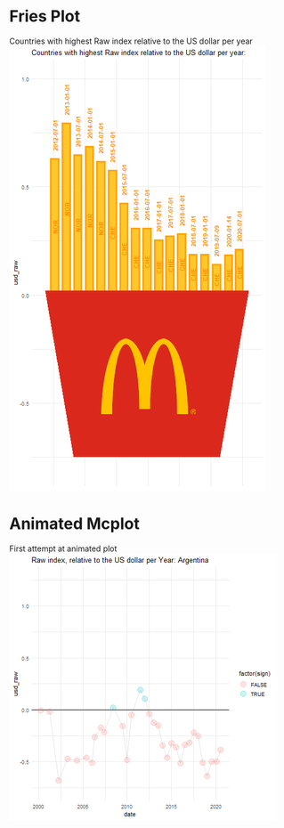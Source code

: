 # Fries Plot
Countries with highest Raw index relative to the US dollar per year
![Fries Plot](https://github.com/Raul-Nicolas/TidyTuesdays/blob/main/Dec_week_15/Top_countries_raw_index.png)
# Animated Mcplot
First attempt at animated plot
![animatedplot](https://github.com/Raul-Nicolas/TidyTuesdays/blob/main/Dec_week_15/changepercountrylabeled.gif)

